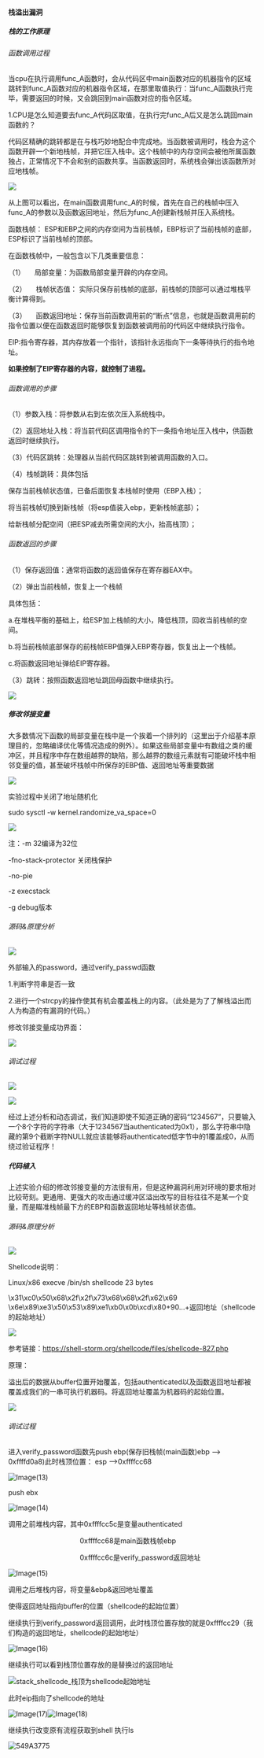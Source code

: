 #### 栈溢出漏洞

##### 栈的工作原理

###### 函数调用过程

当cpu在执行调用func_A函数时，会从代码区中main函数对应的机器指令的区域跳转到func_A函数对应的机器指令区域，在那里取值执行：当func_A函数执行完毕，需要返回的时候，又会跳回到main函数对应的指令区域。

1.CPU是怎么知道要去func_A代码区取值，在执行完func_A后又是怎么跳回main函数的？

代码区精确的跳转都是在与栈巧妙地配合中完成地。当函数被调用时，栈会为这个函数开辟一个新地栈帧，并把它压入栈中。这个栈帧中的内存空间会被他所属函数独占，正常情况下不会和别的函数共享。当函数返回时，系统栈会弹出该函数所对应地栈帧。

![](file:///C:/Users/zhukeyu/AppData/Local/Temp/msohtmlclip1/01/clip_image002.png)

从上图可以看出，在main函数调用func_A的时候，首先在自己的栈帧中压入func_A的参数以及函数返回地址，然后为func_A创建新栈帧并压入系统栈。

函数栈帧： ESP和EBP之间的内存空间为当前栈帧，EBP标识了当前栈帧的底部，ESP标识了当前栈帧的顶部。

在函数栈帧中，一般包含以下几类重要信息：

（1）     局部变量：为函数局部变量开辟的内存空间。

（2）     栈帧状态值： 实际只保存前栈帧的底部，前栈帧的顶部可以通过堆栈平衡计算得到。

（3）     函数返回地址：保存当前函数调用前的“断点”信息，也就是函数调用前的指令位置以便在函数返回时能够恢复到函数被调用前的代码区中继续执行指令。

EIP:指令寄存器，其内存放着一个指针，该指针永远指向下一条等待执行的指令地址。

**如果控制了EIP寄存器的内容，就控制了进程。**

###### 函数调用的步骤

（1）参数入栈：将参数从右到左依次压入系统栈中。

（2）返回地址入栈：将当前代码区调用指令的下一条指令地址压入栈中，供函数返回时继续执行。

（3）代码区跳转：处理器从当前代码区跳转到被调用函数的入口。

（4）栈帧跳转：具体包括

保存当前栈帧状态值，已备后面恢复本栈帧时使用（EBP入栈）；

将当前栈帧切换到新栈帧（将esp值装入ebp，更新栈帧底部）；

给新栈帧分配空间（把ESP减去所需空间的大小，抬高栈顶）；

###### 函数返回的步骤

（1）保存返回值：通常将函数的返回值保存在寄存器EAX中。

（2）弹出当前栈帧，恢复上一个栈帧

具体包括：

a.在堆栈平衡的基础上，给ESP加上栈帧的大小，降低栈顶，回收当前栈帧的空间。

b.将当前栈帧底部保存的前栈帧EBP值弹入EBP寄存器，恢复出上一个栈帧。

c.将函数返回地址弹给EIP寄存器。

（3）跳转：按照函数返回地址跳回母函数中继续执行。

![](file:///C:/Users/zhukeyu/AppData/Local/Temp/msohtmlclip1/01/clip_image004.png)

##### 修改邻接变量

大多数情况下函数的局部变量在栈中是一个挨着一个排列的（这里出于介绍基本原理目的，忽略编译优化等情况造成的例外）。如果这些局部变量中有数组之类的缓冲区，并且程序中存在数组越界的缺陷，那么越界的数组元素就有可能破坏栈中相邻变量的值，甚至破坏栈帧中所保存的EBP值、返回地址等重要数据

![](file:///C:/Users/zhukeyu/AppData/Local/Temp/msohtmlclip1/01/clip_image006.png)

实验过程中关闭了地址随机化

sudo sysctl -w kernel.randomize_va_space=0

![](file:///C:/Users/zhukeyu/AppData/Local/Temp/msohtmlclip1/01/clip_image008.png)

注：-m 32编译为32位

-fno-stack-protector 关闭栈保护

-no-pie

-z execstack

-g debug版本

###### 源码&原理分析

![](file:///C:/Users/zhukeyu/AppData/Local/Temp/msohtmlclip1/01/clip_image010.png)

外部输入的password，通过verify_passwd函数

1.判断字符串是否一致

2.进行一个strcpy的操作使其有机会覆盖栈上的内容。（此处是为了了解栈溢出而人为构造的有漏洞的代码。）

修改邻接变量成功界面：

![](file:///C:/Users/zhukeyu/AppData/Local/Temp/msohtmlclip1/01/clip_image012.png)

###### 调试过程

![](file:///C:/Users/zhukeyu/AppData/Local/Temp/msohtmlclip1/01/clip_image013.png)

![](file:///C:/Users/zhukeyu/AppData/Local/Temp/msohtmlclip1/01/clip_image014.png)

经过上述分析和动态调试，我们知道即使不知道正确的密码“1234567”，只要输入一个8个字符的字符串（大于1234567当authenticated为0x1），那么字符串中隐藏的第9个截断字符NULL就应该能够将authenticated低字节中的1覆盖成0，从而绕过验证程序！

##### 代码植入

上述实验介绍的修改邻接变量的方法很有用，但是这种漏洞利用对环境的要求相对比较苛刻。更通用、更强大的攻击通过缓冲区溢出改写的目标往往不是某一个变量，而是瞄准栈帧最下方的EBP和函数返回地址等栈帧状态值。

###### 源码&原理分析

![](file:///C:/Users/zhukeyu/AppData/Local/Temp/msohtmlclip1/01/clip_image016.jpg)

Shellcode说明：

Linux/x86 execve /bin/sh shellcode 23 bytes

\x31\xc0\x50\x68\x2f\x2f\x73\x68\x68\x2f\x62\x69 \x6e\x89\xe3\x50\x53\x89\xe1\xb0\x0b\xcd\x80+90…+返回地址（shellcode的起始地址）

![](file:///C:/Users/zhukeyu/AppData/Local/Temp/msohtmlclip1/01/clip_image018.jpg)

参考链接：https://shell-storm.org/shellcode/files/shellcode-827.php

原理：

溢出后的数据从buffer位置开始覆盖，包括authenticated以及函数返回地址都被覆盖成我们的一串可执行机器码。将返回地址覆盖为机器码的起始位置。

![](file:///C:/Users/zhukeyu/AppData/Local/Temp/msohtmlclip1/01/clip_image020.png)

###### 调试过程

进入verify_password函数先push ebp(保存旧栈帧(main函数)ebp --> 0xffffd0a8)此时栈顶位置： esp -->0xffffcc68

![Image(13)](file:///C:/Users/zhukeyu/AppData/Local/Temp/msohtmlclip1/01/clip_image022.png)

push ebx

![Image(14)](file:///C:/Users/zhukeyu/AppData/Local/Temp/msohtmlclip1/01/clip_image024.png)

调用之前堆栈内容，其中0xffffcc5c是变量authenticated

                                     0xffffcc68是main函数栈帧ebp

                                     0xffffcc6c是verify_password返回地址

![Image(15)](file:///C:/Users/zhukeyu/AppData/Local/Temp/msohtmlclip1/01/clip_image026.png)

调用之后堆栈内容，将变量&ebp&返回地址覆盖

使得返回地址指向buffer的位置（shellcode的起始位置）

继续执行到verify_password返回调用，此时栈顶位置存放的就是0xffffcc29（我们构造的返回地址，shellcode的起始地址）

![Image(16)](file:///C:/Users/zhukeyu/AppData/Local/Temp/msohtmlclip1/01/clip_image028.png)

继续执行可以看到栈顶位置存放的是替换过的返回地址

![stack_shellcode_栈顶为shellcode起始地址](file:///C:/Users/zhukeyu/AppData/Local/Temp/msohtmlclip1/01/clip_image030.png)

此时eip指向了shellcode的地址

![Image(17)](file:///C:/Users/zhukeyu/AppData/Local/Temp/msohtmlclip1/01/clip_image032.png)![Image(18)](file:///C:/Users/zhukeyu/AppData/Local/Temp/msohtmlclip1/01/clip_image034.png)

继续执行改变原有流程获取到shell 执行ls

![549A3775](file:///C:/Users/zhukeyu/AppData/Local/Temp/msohtmlclip1/01/clip_image036.png)